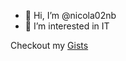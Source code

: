 - 👋 Hi, I’m @nicola02nb
- 👀 I’m interested in IT

Checkout my [Gists](https://gist.github.com/nicola02nb)
<!--- - 🌱 I’m currently learning IT
- 💞️ I’m looking to collaborate on ...
- 📫 How to reach me ...
--->
<!---
nicola02nb/nicola02nb is a ✨ special ✨ repository because its `README.md` (this file) appears on your GitHub profile.
You can click the Preview link to take a look at your changes.
--->
